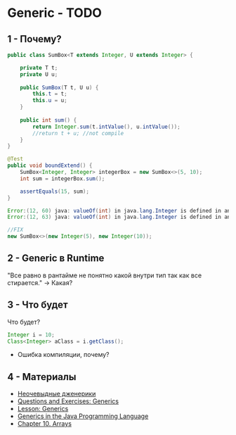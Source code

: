 # Generic - TODO

## 1 - Почему?

```java
public class SumBox<T extends Integer, U extends Integer> {

    private T t;
    private U u;
    
    public SumBox(T t, U u) {
        this.t = t;
        this.u = u;
    }
    
    public int sum() {
        return Integer.sum(t.intValue(), u.intValue());
        //return t + u; //not compile
    }
}

@Test
public void boundExtend() {
    SumBox<Integer, Integer> integerBox = new SumBox<>(5, 10);
    int sum = integerBox.sum();

    assertEquals(15, sum);
}

Error:(12, 60) java: valueOf(int) in java.lang.Integer is defined in an inaccessible class or interface
Error:(12, 63) java: valueOf(int) in java.lang.Integer is defined in an inaccessible class or interface

//FIX
new SumBox<>(new Integer(5), new Integer(10));
```



## 2 - Generic в Runtime

"Все равно в рантайме не понятно какой внутри тип так как все стирается." -> Какая?



## 3 - Что будет

Что будет?

```java
Integer i = 10;
Class<Integer> aClass = i.getClass();
```

- Ошибка компиляции, почему?



## 4 - Материалы

- [Неочевыдные дженерики](https://www.youtube.com/watch?v=mNyQYTp-Njw)
- [Questions and Exercises: Generics](https://docs.oracle.com/javase/tutorial/java/generics/QandE/generics-questions.html)
- [Lesson: Generics](https://docs.oracle.com/javase/tutorial/extra/generics/index.html)
- [Generics in the Java Programming Language](https://www.oracle.com/technetwork/java/javase/generics-tutorial-159168.pdf)
- [Chapter 10. Arrays](https://docs.oracle.com/javase/specs/jls/se8/html/jls-10.html)